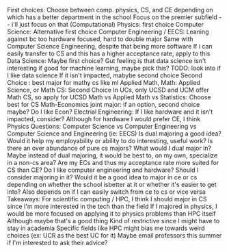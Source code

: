 First choices:
	Choose between comp. physics, CS, and CE depending on which has a better department in the school
		Focus on the premier subfield -- i'll just focus on that
	(Computational) Physics: first choice
	Computer Science: Alternative first choice
	Computer Engineering / EECS: Leaning against bc too hardware focused, hard to double major
		Same with Computer Science Engineering, despite that being more software
		If i can easily transfer to CS and this has a higher acceptance rate, apply to this
	Data Science: Maybe first choice? Gut feeling is that data science isn't interesting
		if good for machine learning, maybe pick this?
		TODO: look into if I like data science
		If it isn't impacted, mabybe second choice
Second Choice
	: best major for mathy cs like ml
	Applied Math, Math: Applied Science, or Math CS: Second Choice
		In UCs, only UCSD and UCM offer Math CS, so apply for UCSD
	Math vs Applied Math vs Statistics: Choose best for CS
	Math-Economics joint major: if an option, second choice maybe?
		Do I like Econ?
	Electrial Engineering: If I like hardware and it isn't impacted, consider?
		Although for hardware I would prefer CE, I think
	Physics
Questions:
	Computer Science vs Computer Engineering vs Computer Science and Engineering (ie: EECS)
	Is dual majoring a good idea?
		Would it help my employability or ability to do interesting, useful  work?
			Is there an over abundance of pure cs majors?
		What would I dual major in?
		Maybe instead of dual majoring, it would be best to, on my own, specialize in a non-cs area?
	Are my ECs and thus my acceptance rate more suited for CS than CE?
	Do I like computer engineering and hardware? Should I consider majoring in it?
		Would it be a good idea to major in ce or cs depending on whether the school isbetter at it or whether it's easier to get into?
			Also depends on if I can easily switch from ce to cs or vice versa
Takeaways:
	For scientific computing / HPC, I think I should major in CS since I'm more interested in the tech than the field
		If I majored in physics, I would be more focused on applying it to physics problems than HPC itself
			Although maybe that's a good thing
		Kind of restrictive since I might have to stay in academia
	Specific fields like HPC might bias me towards weird choices (ex: UCR as the best UC for it)
		Maybe email professors this summer if I'm interested to ask their advice?